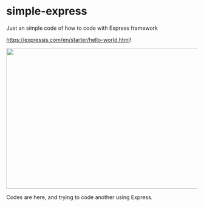 # simple-express
Just an simple code of how to code with Express framework

https://expressjs.com/en/starter/hello-world.html!

<img src="https://user-images.githubusercontent.com/80508931/146233029-30d1b905-9a35-45c4-93fb-8db3d40f2960.png" width="700" height="370">

Codes are here, and trying to code another using Express.
